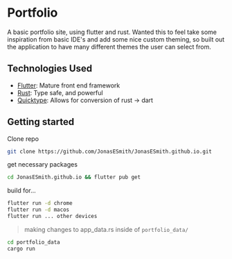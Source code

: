 # Portfolio

A basic portfolio site, using flutter and rust. Wanted this to feel take some inspiration from basic IDE's and add some nice custom theming, so built out the application to have many different themes the user can select from.

## Technologies Used

- [Flutter](https://flutter.dev/): Mature front end framework
- [Rust](https://www.rust-lang.org/): Type safe, and powerful
- [Quicktype](https://quicktype.io/): Allows for conversion of rust -> dart

## Getting started

Clone repo

```bash
git clone https://github.com/JonasESmith/JonasESmith.github.io.git
```

get necessary packages

```bash
cd JonasESmith.github.io && flutter pub get
```

build for...

```bash
flutter run -d chrome
flutter run -d macos
flutter run ... other devices

```

> making changes to app_data.rs inside of `portfolio_data/`

```bash
cd portfolio_data
cargo run
```
